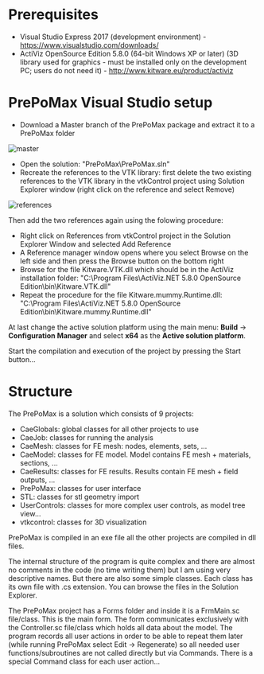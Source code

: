 # Prerequisites
*  Visual Studio Express 2017 (development environment) - https://www.visualstudio.com/downloads/
*  ActiViz OpenSource Edition 5.8.0 (64-bit Windows XP or later) (3D library used for graphics - must be installed only on the development PC; users do not need it) - http://www.kitware.eu/product/activiz

# PrePoMax Visual Studio setup
*  Download a Master branch of the PrePoMax package and extract it to a PrePoMax folder
 
![master](/uploads/9f4c76a93588934169e0255f2c1e2e31/master.PNG)

*  Open the solution: "PrePoMax\PrePoMax.sln"
*  Recreate the references to the VTK library: first delete the two existing references to the VTK library in the vtkControl project using Solution Explorer window (right click on the reference and select Remove)

![references](/uploads/9cd517064e4000a6572b8a04e4be4b6e/references.png)
 
Then add the two references again using the folowing procedure:
*  Right click on References from vtkControl project in the Solution Explorer Window and selected Add Reference
*  A Reference manager window opens where you select Browse on the left side and then press the Browse button on the bottom right
*  Browse for the file Kitware.VTK.dll which should be in the ActiViz installation folder: "C:\Program Files\ActiViz.NET 5.8.0 OpenSource Edition\bin\Kitware.VTK.dll"
*  Repeat the procedure for the file Kitware.mummy.Runtime.dll: "C:\Program Files\ActiViz.NET 5.8.0 OpenSource Edition\bin\Kitware.mummy.Runtime.dll"

At last change the active solution platform using the main menu: **Build** -> **Configuration Manager** and select **x64** as the **Active solution platform**.

Start the compilation and execution of the project by pressing the Start button...

# Structure

The PrePoMax is a solution which consists of 9 projects:
*  CaeGlobals: global classes for all other projects to use
*  CaeJob: classes for running the analysis
*  CaeMesh: classes for FE mesh: nodes, elements, sets, ...
*  CaeModel: classes for FE model. Model contains FE mesh + materials, sections, ...
*  CaeResults: classes for FE results. Results contain FE mesh + field outputs, ...
*  PrePoMax: classes for user interface
*  STL: classes for stl geometry import
*  UserControls: classes for more complex user controls, as model tree view...
*  vtkcontrol: classes for 3D visualization

PrePoMax is compiled in an exe file all the other projects are compiled in dll files.

The internal structure of the program is quite complex and there are almost no comments in the code (no time writing them) but I am using very descriptive names. But there are also some simple classes. Each class has its own file with .cs extension. You can browse the files in the Solution Explorer.

The PrePoMax project has a Forms folder and inside it is a FrmMain.sc file/class. This is the main form. The form communicates exclusively with the Controller.sc file/class which holds all data about the model. The program records all user actions in order to be able to repeat them later (while running PrePoMax select Edit -> Regenerate) so all needed user functions/subroutines are not called directly but via Commands. There is a special Command class for each user action...